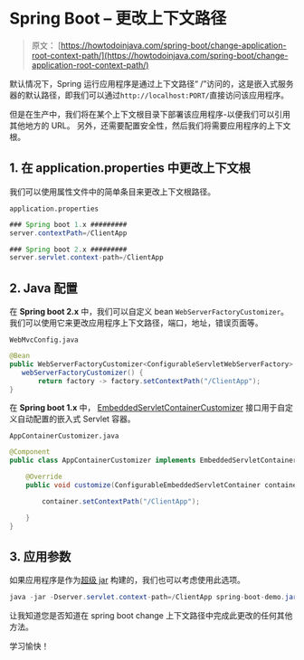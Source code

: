 # Spring Boot – 更改上下文路径

> 原文： [https://howtodoinjava.com/spring-boot/change-application-root-context-path/](https://howtodoinjava.com/spring-boot/change-application-root-context-path/)

默认情况下，Spring 运行应用程序是通过上下文路径“ /”访问的，这是嵌入式服务器的默认路径，即我们可以通过`http://localhost:PORT/`直接访问该应用程序。

但是在生产中，我们将在某个上下文根目录下部署该应用程序-以便我们可以引用其他地方的 URL。 另外，还需要配置安全性，然后我们将需要应用程序的上下文根。

## 1\. 在 application.properties 中更改上下文根

我们可以使用属性文件中的简单条目来更改上下文根路径。

`application.properties`

```java
### Spring boot 1.x #########
server.contextPath=/ClientApp

### Spring boot 2.x #########
server.servlet.context-path=/ClientApp

```

## 2\. Java 配置

在 **Spring boot 2.x** 中，我们可以自定义 bean `WebServerFactoryCustomizer`。 我们可以使用它来更改应用程序上下文路径，端口，地址，错误页面等。

`WebMvcConfig.java`

```java
@Bean
public WebServerFactoryCustomizer<ConfigurableServletWebServerFactory>
   webServerFactoryCustomizer() {
       return factory -> factory.setContextPath("/ClientApp");
}

```

在 **Spring boot 1.x** 中， [EmbeddedServletContainerCustomizer](https://docs.spring.io/spring-boot/docs/current/api/org/springframework/boot/context/embedded/EmbeddedServletContainerCustomizer.html) 接口用于自定义自动配置的嵌入式 Servlet 容器。

`AppContainerCustomizer.java`

```java
@Component
public class AppContainerCustomizer implements EmbeddedServletContainerCustomizer {

	@Override
	public void customize(ConfigurableEmbeddedServletContainer container) {

		container.setContextPath("/ClientApp");

	}
}

```

## 3\. 应用参数

如果应用程序是作为[超级 jar](//howtodoinjava.com/maven/maven-shade-plugin-create-uberfat-jar-example/) 构建的，我们也可以考虑使用此选项。

```java
java -jar -Dserver.servlet.context-path=/ClientApp spring-boot-demo.jar

```

让我知道您是否知道在 spring boot change 上下文路径中完成此更改的任何其他方法。

学习愉快！
